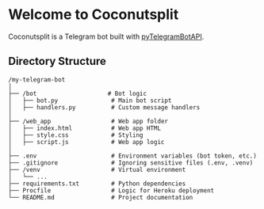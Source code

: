 # Welcome to Coconutsplit

Coconutsplit is a Telegram bot built with [pyTelegramBotAPI](https://pytba.readthedocs.io/en/latest/).

## Directory Structure

```plaintext
/my-telegram-bot
│
├── /bot                    # Bot logic
│   ├── bot.py               # Main bot script
│   ├── handlers.py          # Custom message handlers
│
├── /web_app                 # Web app folder
│   ├── index.html           # Web app HTML
│   ├── style.css            # Styling
│   ├── script.js            # Web app logic
│
├── .env                     # Environment variables (bot token, etc.)
├── .gitignore               # Ignoring sensitive files (.env, .venv)
├── /venv                    # Virtual environment
│   └── ...
├── requirements.txt         # Python dependencies
├── Procfile                 # Logic for Heroku deployment
└── README.md                # Project documentation
